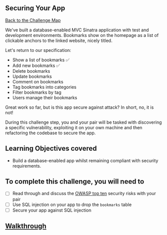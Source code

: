 ## Securing Your App

[Back to the Challenge Map](00_challenge_map.md#challenges)

We've built a database-enabled MVC Sinatra application with test and development environments. Bookmarks show on the homepage as a list of clickable anchors to the linked website, nicely titled.

Let's return to our specification:

* Show a list of bookmarks :white_check_mark:
* Add new bookmarks :white_check_mark:
* Delete bookmarks
* Update bookmarks
* Comment on bookmarks
* Tag bookmarks into categories
* Filter bookmarks by tag
* Users manage their bookmarks

Great work so far, but is this app secure against attack?  In short, no, it is not!

During this challenge step, you and your pair will be tasked with discovering a specific vulnerability, exploiting it on your own machine and then refactoring the codebase to secure the app.

## Learning Objectives covered

* Build a database-enabled app whilst remaining compliant with security requirements.

## To complete this challenge, you will need to

- [ ] Read through and discuss the [OWASP top ten][owasp_top_ten] security risks with your pair
- [ ] Use SQL injection on your app to drop the `bookmarks` table
- [ ] Secure your app against SQL injection

[owasp_top_ten]: https://owasp.org/www-project-top-ten/

## [Walkthrough](walkthroughs/12.md)
